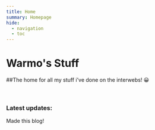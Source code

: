 ```yaml
---
title: Home
summary: Homepage
hide:
  - navigation
  - toc
---
```

# Warmo's Stuff
##The home for all my stuff i've done on the interwebs! :grinning:
<br><br><br>
### Latest updates:
Made this blog!
